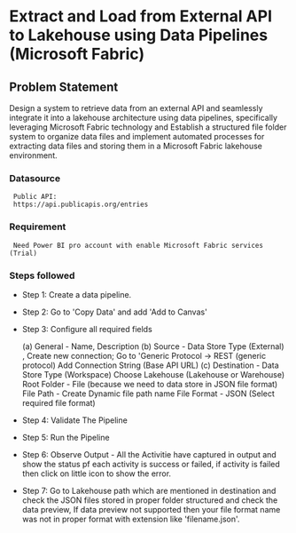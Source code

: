 # Extract and Load from External API to Lakehouse using Data Pipelines (Microsoft Fabric)


## Problem Statement

Design a system to retrieve data from an external API and seamlessly integrate it into a lakehouse architecture using data pipelines, specifically leveraging Microsoft Fabric technology and Establish a structured file folder system to organize data files and implement automated processes for extracting data files and storing them in a Microsoft Fabric lakehouse environment.

### Datasource
     Public API:
     https://api.publicapis.org/entries

### Requirement
     Need Power BI pro account with enable Microsoft Fabric services (Trial)


### Steps followed 

- Step 1: Create a data pipeline.

- Step 2: Go to 'Copy Data' and add 'Add to Canvas'

- Step 3: Configure all required fields

  (a) General - Name, Description
  (b) Source - Data Store Type (External) ,
	Create new connection; Go to 'Generic Protocol -> REST (generic protocol)
	Add Connection String (Base API URL)
  (c) Destination - Data Store Type (Workspace)
	Choose Lakehouse (Lakehouse or Warehouse)
	Root Folder - File (because we need to data store in JSON file format)
	File Path - Create Dynamic file path name
	File Format - JSON (Select required file format)

- Step 4: Validate The Pipeline
- Step 5: Run the Pipeline
- Step 6: Observe Output - All the Activitie have captured in output and show the status pf each activity is success or failed, if activity is failed then click on little icon to show the error.
- Step 7: Go to Lakehouse path which are mentioned in destination and check the JSON files stored in proper folder structured and check the data preview, If data preview not supported then your file format name was not in proper format with extension like 'filename.json'.
